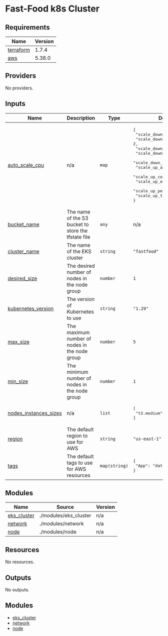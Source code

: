 # Fast-Food k8s Cluster

<!-- BEGIN_TF_DOCS -->

## Requirements

| Name | Version |
|------|---------|
| <a name="requirement_terraform"></a> [terraform](#requirement\_terraform) | 1.7.4 |
| <a name="requirement_aws"></a> [aws](#requirement\_aws) | 5.38.0 |
## Providers

No providers.
## Inputs

| Name | Description | Type | Default | Required |
|------|-------------|------|---------|:--------:|
| <a name="input_auto_scale_cpu"></a> [auto\_scale\_cpu](#input\_auto\_scale\_cpu) | n/a | `map` | <pre>{<br>  "scale_down_cooldown": 300,<br>  "scale_down_evaluation": 2,<br>  "scale_down_period": 120,<br>  "scale_down_remove": -1,<br>  "scale_down_threshold": 40,<br>  "scale_up_add": 2,<br>  "scale_up_cooldown": 300,<br>  "scale_up_evaluation": 2,<br>  "scale_up_period": 60,<br>  "scale_up_threshold": 80<br>}</pre> | no |
| <a name="input_bucket_name"></a> [bucket\_name](#input\_bucket\_name) | The name of the S3 bucket to store the tfstate file | `any` | n/a | yes |
| <a name="input_cluster_name"></a> [cluster\_name](#input\_cluster\_name) | The name of the EKS cluster | `string` | `"fastfood"` | no |
| <a name="input_desired_size"></a> [desired\_size](#input\_desired\_size) | The desired number of nodes in the node group | `number` | `1` | no |
| <a name="input_kubernetes_version"></a> [kubernetes\_version](#input\_kubernetes\_version) | The version of Kubernetes to use | `string` | `"1.29"` | no |
| <a name="input_max_size"></a> [max\_size](#input\_max\_size) | The maximum number of nodes in the node group | `number` | `5` | no |
| <a name="input_min_size"></a> [min\_size](#input\_min\_size) | The minimum number of nodes in the node group | `number` | `1` | no |
| <a name="input_nodes_instances_sizes"></a> [nodes\_instances\_sizes](#input\_nodes\_instances\_sizes) | n/a | `list` | <pre>[<br>  "t3.medium"<br>]</pre> | no |
| <a name="input_region"></a> [region](#input\_region) | The default region to use for AWS | `string` | `"us-east-1"` | no |
| <a name="input_tags"></a> [tags](#input\_tags) | The default tags to use for AWS resources | `map(string)` | <pre>{<br>  "App": "database"<br>}</pre> | no |
## Modules

| Name | Source | Version |
|------|--------|---------|
| <a name="module_eks_cluster"></a> [eks\_cluster](#module\_eks\_cluster) | ./modules/eks_cluster | n/a |
| <a name="module_network"></a> [network](#module\_network) | ./modules/network | n/a |
| <a name="module_node"></a> [node](#module\_node) | ./modules/node | n/a |
## Resources

No resources.
## Outputs

No outputs.
<!-- END_TF_DOCS -->

## Modules

- [eks_cluster](./docs/eks_cluster.md)
- [network](./docs/network.md)
- [node](./docs/node.md)